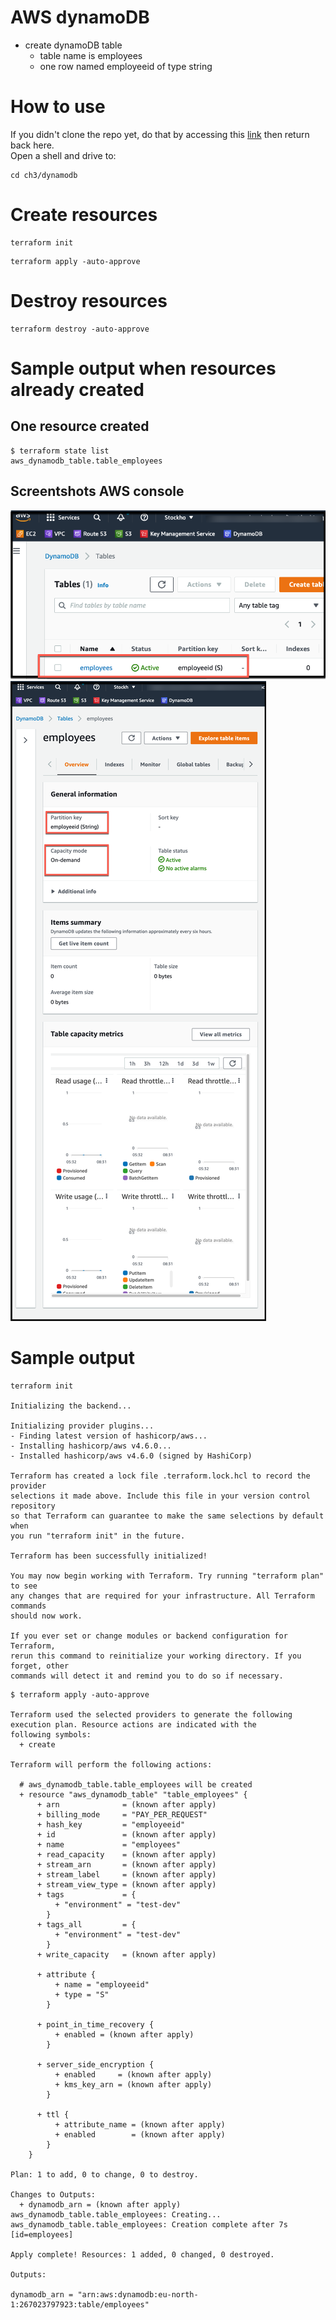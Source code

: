 # AWS dynamoDB
- create dynamoDB table
    - table name is employees
    - one row named employeeid of type string

# How to use
If you didn't clone the repo yet, do that by accessing this [link](https://github.com/ion-onboarding/book-terraform-up) then return back here.\
Open a shell and drive to:
```
cd ch3/dynamodb
```

# Create resources
```
terraform init
```
```
terraform apply -auto-approve
```

# Destroy resources
```
terraform destroy -auto-approve
```

# Sample output when resources already created
## One resource created
```
$ terraform state list
aws_dynamodb_table.table_employees
```

## Screentshots AWS console
![](screenshots/2022-03-23-09-33-29.png)
![](screenshots/2022-03-23-09-37-12.png)

# Sample output
```
terraform init

Initializing the backend...

Initializing provider plugins...
- Finding latest version of hashicorp/aws...
- Installing hashicorp/aws v4.6.0...
- Installed hashicorp/aws v4.6.0 (signed by HashiCorp)

Terraform has created a lock file .terraform.lock.hcl to record the provider
selections it made above. Include this file in your version control repository
so that Terraform can guarantee to make the same selections by default when
you run "terraform init" in the future.

Terraform has been successfully initialized!

You may now begin working with Terraform. Try running "terraform plan" to see
any changes that are required for your infrastructure. All Terraform commands
should now work.

If you ever set or change modules or backend configuration for Terraform,
rerun this command to reinitialize your working directory. If you forget, other
commands will detect it and remind you to do so if necessary.
```

```
$ terraform apply -auto-approve

Terraform used the selected providers to generate the following execution plan. Resource actions are indicated with the
following symbols:
  + create

Terraform will perform the following actions:

  # aws_dynamodb_table.table_employees will be created
  + resource "aws_dynamodb_table" "table_employees" {
      + arn              = (known after apply)
      + billing_mode     = "PAY_PER_REQUEST"
      + hash_key         = "employeeid"
      + id               = (known after apply)
      + name             = "employees"
      + read_capacity    = (known after apply)
      + stream_arn       = (known after apply)
      + stream_label     = (known after apply)
      + stream_view_type = (known after apply)
      + tags             = {
          + "environment" = "test-dev"
        }
      + tags_all         = {
          + "environment" = "test-dev"
        }
      + write_capacity   = (known after apply)

      + attribute {
          + name = "employeeid"
          + type = "S"
        }

      + point_in_time_recovery {
          + enabled = (known after apply)
        }

      + server_side_encryption {
          + enabled     = (known after apply)
          + kms_key_arn = (known after apply)
        }

      + ttl {
          + attribute_name = (known after apply)
          + enabled        = (known after apply)
        }
    }

Plan: 1 to add, 0 to change, 0 to destroy.

Changes to Outputs:
  + dynamodb_arn = (known after apply)
aws_dynamodb_table.table_employees: Creating...
aws_dynamodb_table.table_employees: Creation complete after 7s [id=employees]

Apply complete! Resources: 1 added, 0 changed, 0 destroyed.

Outputs:

dynamodb_arn = "arn:aws:dynamodb:eu-north-1:267023797923:table/employees"
```